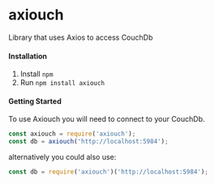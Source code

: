 # axiouch
Library that uses Axios to access CouchDb

#### Installation
1. Install `npm`
1. Run `npm install axiouch`

#### Getting Started
To use Axiouch you will need to connect to your CouchDb.
```js
const axiouch = require('axiouch');
const db = axiouch('http://localhost:5984');
```
alternatively you could also use:
```js
const db = require('axiouch')('http://localhost:5984');
```

